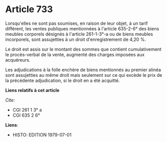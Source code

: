 # Article 733

Lorsqu'elles ne sont pas soumises, en raison de leur objet, à un tarif différent, les ventes publiques mentionnées à
l'article 635-2-6° des biens meubles corporels désignés à l'article 261-1-3°-a ou de biens meubles incorporels, sont
assujetties à un droit d'enregistrement de 4,20 %.

Le droit est assis sur le montant des sommes que contient cumulativement le procès-verbal de la vente, augmenté des charges
imposées aux acquéreurs.

Les adjudications à la folle enchère de biens mentionnés au premier alinéa sont assujetties au même droit mais seulement sur
ce qui excède le prix de la précédente adjudication, si le droit en a été acquitté.

**Liens relatifs à cet article**

_Cite_:

  - CGI 261 1 3° a
  - CGI 635 2 6°

**Liens**:

  - HISTO: EDITION 1979-07-01
